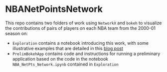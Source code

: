 # NBANetPointsNetwork

This repo contains two folders of work using `NetworkX` and `bokeh` to visualize the contributions of pairs of players on each NBA team from the 2000-01 season on:

* `Exploration` contains a notebook introducing this work, with some illustrative examples that are detailed in this [blog post](https://douglaswlee.github.io/NBA-Network/) 
* `PrelimBokehApp` contains code and instructions for running a preliminary application based on the code in the notebook `NBA_NetPts_Network.ipynb` contained in `Exploration`
